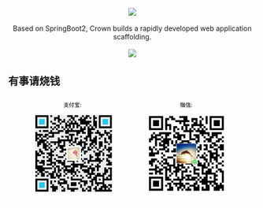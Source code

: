 <p align="center">
    <img src="https://raw.githubusercontent.com/Caratacus/Crown/master/Crown.png" width="300">
    <p align="center">
        Based on SpringBoot2, Crown builds a rapidly developed web application scaffolding.
        <br>        
        <br>
		<a href="https://api.github.com/licenses/mit">
		 <img src="https://img.shields.io/cocoapods/l/Alamofire.svg?style=flat" >
		</a>
    </p>    
</p>

## 有事请烧钱

<img src="https://github.com/Caratacus/Resource/blob/master/pay.jpg?raw=true" alt="pay.jpg">